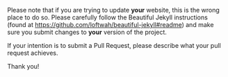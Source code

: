 Please note that if you are trying to update **your** website, this is the wrong place to do so. Please carefully follow the Beautiful Jekyll instructions (found at https://github.com/loftwah/beautiful-jekyll#readme) and make sure you submit changes to **your** version of the project.

If your intention is to submit a Pull Request, please describe what your pull request achieves.

Thank you!
